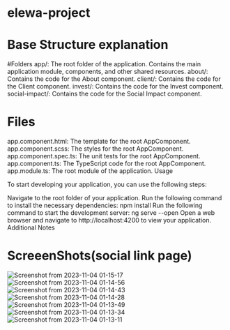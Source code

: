 # elewa-project

# Base Structure explanation 
#Folders
app/: The root folder of the application. Contains the main application module, components, and other shared resources.
about/: Contains the code for the About component.
client/: Contains the code for the Client component.
invest/: Contains the code for the Invest component.
social-impact/: Contains the code for the Social Impact component.
# Files
app.component.html: The template for the root AppComponent.
app.component.scss: The styles for the root AppComponent.
app.component.spec.ts: The unit tests for the root AppComponent.
app.component.ts: The TypeScript code for the root AppComponent.
app.module.ts: The root module of the application.
Usage

To start developing your application, you can use the following steps:

Navigate to the root folder of your application.
Run the following command to install the necessary dependencies:
npm install
Run the following command to start the development server:
ng serve --open
Open a web browser and navigate to http://localhost:4200 to view your application.
Additional Notes

# ScreeenShots(social link page)
![Screenshot from 2023-11-04 01-15-17](https://github.com/afrikhana/elewa-project/assets/126652969/783db95d-7c20-46ad-a173-8d33f4cb6276)
![Screenshot from 2023-11-04 01-14-56](https://github.com/afrikhana/elewa-project/assets/126652969/6a193056-8b2b-4d86-b96e-36d5b6c7e436)
![Screenshot from 2023-11-04 01-14-43](https://github.com/afrikhana/elewa-project/assets/126652969/0918b660-8818-4cab-858c-651a97f8ee97)
![Screenshot from 2023-11-04 01-14-28](https://github.com/afrikhana/elewa-project/assets/126652969/414c6b53-16f5-40bc-b04a-74d150883b57)
![Screenshot from 2023-11-04 01-13-49](https://github.com/afrikhana/elewa-project/assets/126652969/f2bc8814-a92b-4433-81d1-e73570fe4462)
![Screenshot from 2023-11-04 01-13-34](https://github.com/afrikhana/elewa-project/assets/126652969/bc380281-e08a-442b-9bc0-25672a5110d0)
![Screenshot from 2023-11-04 01-13-11](https://github.com/afrikhana/elewa-project/assets/126652969/b16d4d2f-98b7-498b-a382-ddeaf0e5741b)

